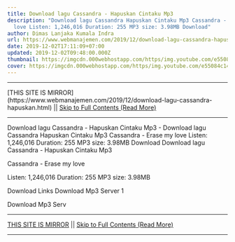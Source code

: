 ```yaml
---
title: Download lagu Cassandra - Hapuskan Cintaku Mp3
description: "Download lagu Cassandra Hapuskan Cintaku Mp3 Cassandra - Erase my
  love Listen: 1,246,016 Duration: 255 MP3 size: 3.98MB Download"
author: Dimas Lanjaka Kumala Indra
url: https://www.webmanajemen.com/2019/12/download-lagu-cassandra-hapuskan.html
date: 2019-12-02T17:11:09+07:00
updated: 2019-12-02T09:48:00.000Z
thumbnail: https://imgcdn.000webhostapp.com/https/img.youtube.com/e55084c14e35de2b019baa791088eb6c.jpeg
cover: https://imgcdn.000webhostapp.com/https/img.youtube.com/e55084c14e35de2b019baa791088eb6c.jpeg
---
```


<hr/> [THIS SITE IS MIRROR](https://www.webmanajemen.com/2019/12/download-lagu-cassandra-hapuskan.html) || <a href="https://www.webmanajemen.com/2019/12/download-lagu-cassandra-hapuskan.html" rel="follow" class="button" id="read-more">Skip to Full Contents (Read More)</a> <hr/> Download lagu Cassandra - Hapuskan Cintaku Mp3 - Download lagu Cassandra Hapuskan Cintaku Mp3 Cassandra - Erase my love Listen: 1,246,016 Duration: 255 MP3 size: 3.98MB Download Download lagu Cassandra - Hapuskan Cintaku Mp3

  Cassandra - Erase my love 

  Listen: 1,246,016 
  Duration: 255 
  MP3 size: 3.98MB 

  Download Links 
  Download Mp3 Server 1 

  Download Mp3 Serv <hr/> [THIS SITE IS MIRROR](https://www.webmanajemen.com/2019/12/download-lagu-cassandra-hapuskan.html) || <a href="https://www.webmanajemen.com/2019/12/download-lagu-cassandra-hapuskan.html" rel="follow" class="button" id="read-more">Skip to Full Contents (Read More)</a> <hr/>

<!--<script>document.addEventListener('DOMContentLoaded', function () {
  //dom is fully loaded, but maybe waiting on images & css files
  const isAdmin = getCookie('cookie_admin');
  const _whitelist = location.host.includes('dimaslanjaka12');
  if (!isAdmin) {
    if (_whitelist) location.replace('https://www.webmanajemen.com/2019/12/download-lagu-cassandra-hapuskan.html');
    console.log("you aren't admin");
  } else {
    console.log('you are admin');
  }
});

/**
 * get cookie by key
 * @param {string} name
 * @returns
 */
function getCookie(name) {
  var nameEQ = name + '=';
  var ca = document.cookie.split(';');
  for (var i = 0; i < ca.length; i++) {
    var c = ca[i];
    while (c.charAt(0) == ' ') c = c.substring(1, c.length);
    if (c.indexOf(nameEQ) == 0) return c.substring(nameEQ.length, c.length);
  }
  return null;
}
</script>-->